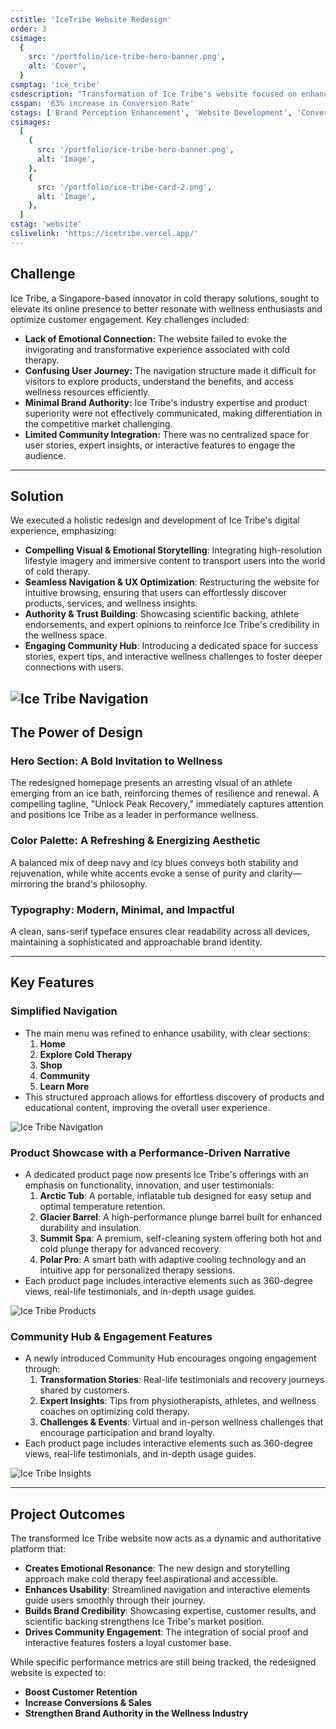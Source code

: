 ```yaml
---
cstitle: 'IceTribe Website Redesign'
order: 3
csimage:
  {
    src: '/portfolio/ice-tribe-hero-banner.png',
    alt: 'Cover',
  }
csmptag: 'ice_tribe'
csdescription: "Transformation of Ice Tribe's website focused on enhancing visual storytelling, strengthening brand perception, and clearly communicating product benefits, positioning it as a leader in cold therapy solutions."
csspan: '63% increase in Conversion Rate'
cstags: ['Brand Perception Enhancement', 'Website Development', 'Conversion Optimization']
csimages:
  [
    {
      src: '/portfolio/ice-tribe-hero-banner.png',
      alt: 'Image',
    },
    {
      src: '/portfolio/ice-tribe-card-2.png',
      alt: 'Image',
    },
  ]
cstag: 'website'
cslivelink: 'https://icetribe.vercel.app/'
---
```


## Challenge

Ice Tribe, a Singapore-based innovator in cold therapy solutions, sought to elevate its online presence to better resonate with wellness enthusiasts and optimize customer engagement. Key challenges included:

- **Lack of Emotional Connection:** The website failed to evoke the invigorating and transformative experience associated with cold therapy.
- **Confusing User Journey:** The navigation structure made it difficult for visitors to explore products, understand the benefits, and access wellness resources efficiently.
- **Minimal Brand Authority:** Ice Tribe's industry expertise and product superiority were not effectively communicated, making differentiation in the competitive market challenging.
- **Limited Community Integration:** There was no centralized space for user stories, expert insights, or interactive features to engage the audience.
---

## Solution

We executed a holistic redesign and development of Ice Tribe's digital experience, emphasizing:

- **Compelling Visual & Emotional Storytelling**: Integrating high-resolution lifestyle imagery and immersive content to transport users into the world of cold therapy.
- **Seamless Navigation & UX Optimization**: Restructuring the website for intuitive browsing, ensuring that users can effortlessly discover products, services, and wellness insights.
- **Authority & Trust Building**: Showcasing scientific backing, athlete endorsements, and expert opinions to reinforce Ice Tribe's credibility in the wellness space.
- **Engaging Community Hub**: Introducing a dedicated space for success stories, expert tips, and interactive wellness challenges to foster deeper connections with users.

![Ice Tribe Navigation](/portfolio/ice-tribe-solutions.png)
---

## The Power of Design

### Hero Section: A Bold Invitation to Wellness
  The redesigned homepage presents an arresting visual of an athlete emerging from an ice bath, reinforcing themes of resilience and renewal. A compelling tagline, "Unlock Peak Recovery," immediately captures attention and positions Ice Tribe as a leader in performance wellness.
### Color Palette: A Refreshing & Energizing Aesthetic
  A balanced mix of deep navy and icy blues conveys both stability and rejuvenation, while white accents evoke a sense of purity and clarity—mirroring the brand's philosophy.
### Typography: Modern, Minimal, and Impactful
  A clean, sans-serif typeface ensures clear readability across all devices, maintaining a sophisticated and approachable brand identity.

---

## Key Features

### Simplified Navigation
  - The main menu was refined to enhance usability, with clear sections:
    1. **Home**
    2. **Explore Cold Therapy**
    3. **Shop**
    4. **Community**
    5. **Learn More**
  - This structured approach allows for effortless discovery of products and educational content, improving the overall user experience.

  ![Ice Tribe Navigation](/portfolio/ice-tribe-navigation.png)

### Product Showcase with a Performance-Driven Narrative
  - A dedicated product page now presents Ice Tribe's offerings with an emphasis on functionality, innovation, and user testimonials:
    1. **Arctic Tub**: A portable, inflatable tub designed for easy setup and optimal temperature retention.
    2. **Glacier Barrel**: A high-performance plunge barrel built for enhanced durability and insulation.
    3. **Summit Spa**: A premium, self-cleaning system offering both hot and cold plunge therapy for advanced recovery.
    4. **Polar Pro**: A smart bath with adaptive cooling technology and an intuitive app for personalized therapy sessions.
  - Each product page includes interactive elements such as 360-degree views, real-life testimonials, and in-depth usage guides.

  ![Ice Tribe Products](/portfolio/ice-tribe-product.png)

### Community Hub & Engagement Features
  - A newly introduced Community Hub encourages ongoing engagement through:
    1. **Transformation Stories**: Real-life testimonials and recovery journeys shared by customers.
    2. **Expert Insights**: Tips from physiotherapists, athletes, and wellness coaches on optimizing cold therapy.
    3. **Challenges & Events**: Virtual and in-person wellness challenges that encourage participation and brand loyalty.
  - Each product page includes interactive elements such as 360-degree views, real-life testimonials, and in-depth usage guides.

![Ice Tribe Insights](/portfolio/ice-tribe-insights.png)

---
  
## Project Outcomes
The transformed Ice Tribe website now acts as a dynamic and authoritative platform that:
- **Creates Emotional Resonance**: The new design and storytelling approach make cold therapy feel aspirational and accessible.
- **Enhances Usability**: Streamlined navigation and interactive elements guide users smoothly through their journey.
- **Builds Brand Credibility**: Showcasing expertise, customer results, and scientific backing strengthens Ice Tribe's market position.
- **Drives Community Engagement**: The integration of social proof and interactive features fosters a loyal customer base.

While specific performance metrics are still being tracked, the redesigned website is expected to:
- **Boost Customer Retention**
- **Increase Conversions & Sales**
- **Strengthen Brand Authority in the Wellness Industry**

